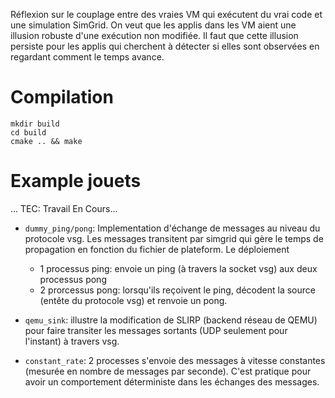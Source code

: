 Réflexion sur le couplage entre des vraies VM qui exécutent du vrai
code et une simulation SimGrid. On veut que les applis dans les VM
aient une illusion robuste d'une exécution non modifiée. Il faut que
cette illusion persiste pour les applis qui cherchent à détecter si
elles sont observées en regardant comment le temps avance.

# Compilation

```
mkdir build
cd build
cmake .. && make
```


# Example jouets

... TEC: Travail En Cours...

- `dummy_ping/pong`: Implementation d'échange de messages au niveau du
protocole vsg. Les messages transitent par simgrid qui gère le temps de
propagation en fonction du fichier de plateform. Le déploiement
  - 1 processus ping: envoie un ping (à travers la socket vsg) aux deux processus pong
  - 2 prorcessus pong: lorsqu'ils reçoivent le ping, décodent la source
  (entête du protocole vsg) et renvoie un pong.


- `qemu_sink`: illustre la modification de SLIRP (backend réseau de QEMU) pour faire
 transiter les messages sortants (UDP seulement pour l'instant) à travers
 vsg.

- `constant_rate`: 2 processes s'envoie des messages à vitesse constantes
(mesurée en nombre de messages par seconde). C'est pratique pour avoir un
comportement déterministe dans les échanges des messages.